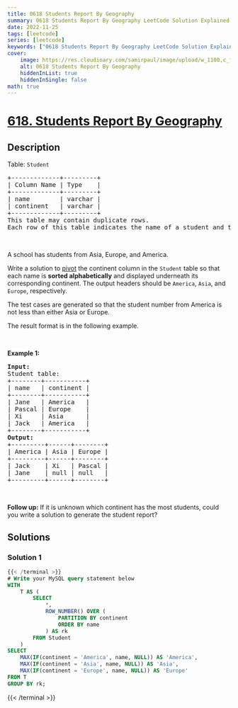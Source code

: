 ```yaml
---
title: 0618 Students Report By Geography
summary: 0618 Students Report By Geography LeetCode Solution Explained
date: 2022-11-25
tags: [leetcode]
series: [leetcode]
keywords: ["0618 Students Report By Geography LeetCode Solution Explained in all languages", "0618 Students Report By Geography", "LeetCode", "leetcode solution in Python3 C++ Java Go PHP Ruby Swift TypeScript Rust C# JavaScript C", "GeeksforGeeks", "InterviewBit", "Coding Ninjas", "HackerRank", "HackerEarth", "CodeChef", "TopCoder", "AlgoExpert", "freeCodeCamp", "Codeforces", "GitHub", "AtCoder", "Samir Paul"]
cover:
    image: https://res.cloudinary.com/samirpaul/image/upload/w_1100,c_fit,co_rgb:FFFFFF,l_text:Arial_75_bold:0618 Students Report By Geography - Solution Explained/problem-solving.webp
    alt: 0618 Students Report By Geography
    hiddenInList: true
    hiddenInSingle: false
math: true
---
```



# [618. Students Report By Geography](https://leetcode.com/problems/students-report-by-geography)


## Description

<p>Table: <code>Student</code></p>

<pre>
+-------------+---------+
| Column Name | Type    |
+-------------+---------+
| name        | varchar |
| continent   | varchar |
+-------------+---------+
This table may contain duplicate rows.
Each row of this table indicates the name of a student and the continent they came from.
</pre>

<p>&nbsp;</p>

<p>A school has students from Asia, Europe, and America.</p>

<p>Write a solution to <a href="https://en.wikipedia.org/wiki/Pivot_table" target="_blank">pivot</a> the continent column in the <code>Student</code> table so that each name is <strong>sorted alphabetically</strong> and displayed underneath its corresponding continent. The output headers should be <code>America</code>, <code>Asia</code>, and <code>Europe</code>, respectively.</p>

<p>The test cases are generated so that the student number from America is not less than either Asia or Europe.</p>

<p>The result format is in the following example.</p>

<p>&nbsp;</p>
<p><strong class="example">Example 1:</strong></p>

<pre>
<strong>Input:</strong> 
Student table:
+--------+-----------+
| name   | continent |
+--------+-----------+
| Jane   | America   |
| Pascal | Europe    |
| Xi     | Asia      |
| Jack   | America   |
+--------+-----------+
<strong>Output:</strong> 
+---------+------+--------+
| America | Asia | Europe |
+---------+------+--------+
| Jack    | Xi   | Pascal |
| Jane    | null | null   |
+---------+------+--------+
</pre>

<p>&nbsp;</p>
<p><strong>Follow up:</strong> If it is unknown which continent has the most students, could you write a solution to generate the student report?</p>

## Solutions

### Solution 1

<!-- tabs:start -->

```sql
{{< /terminal >}}
# Write your MySQL query statement below
WITH
    T AS (
        SELECT
            *,
            ROW_NUMBER() OVER (
                PARTITION BY continent
                ORDER BY name
            ) AS rk
        FROM Student
    )
SELECT
    MAX(IF(continent = 'America', name, NULL)) AS 'America',
    MAX(IF(continent = 'Asia', name, NULL)) AS 'Asia',
    MAX(IF(continent = 'Europe', name, NULL)) AS 'Europe'
FROM T
GROUP BY rk;
```
{{< /terminal >}}

<!-- tabs:end -->

<!-- end -->
